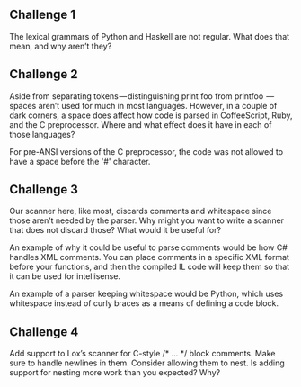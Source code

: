 
Challenge 1
-----------
The lexical grammars of Python and Haskell are not regular. What does that
mean, and why aren’t they?

Challenge 2
-----------
Aside from separating tokens — distinguishing print foo from printfoo  — spaces
aren’t used for much in most languages. However, in a couple of dark corners, a
space does affect how code is parsed in CoffeeScript, Ruby, and the C
preprocessor. Where and what effect does it have in each of those languages?

For pre-ANSI versions of the C preprocessor, the code was not allowed to have a
space before the '#' character.

Challenge 3
-----------
Our scanner here, like most, discards comments and whitespace since those
aren’t needed by the parser. Why might you want to write a scanner that does
not discard those? What would it be useful for?

An example of why it could be useful to parse comments would be how C# handles
XML comments. You can place comments in a specific XML format before your
functions, and then the compiled IL code will keep them so that it can be used
for intellisense.

An example of a parser keeping whitespace would be Python, which uses
whitespace instead of curly braces as a means of defining a code block.

Challenge 4
-----------
Add support to Lox’s scanner for C-style /* ... */ block comments. Make sure to
handle newlines in them. Consider allowing them to nest. Is adding support for
nesting more work than you expected? Why?
